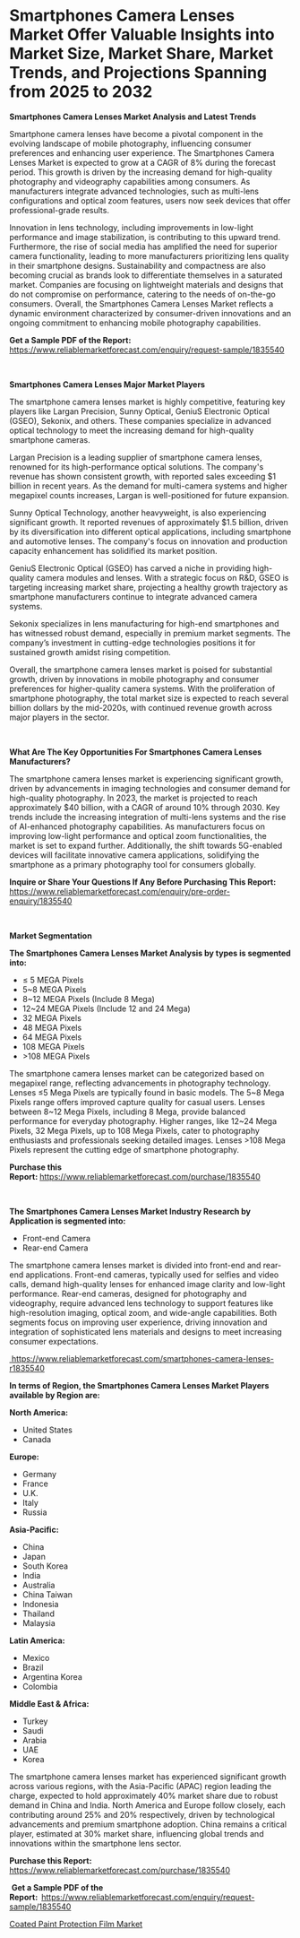 <p><h1>Smartphones Camera Lenses Market Offer Valuable Insights into Market Size, Market Share, Market Trends, and Projections Spanning from 2025 to 2032</h1></p><p><strong>Smartphones Camera Lenses Market Analysis and Latest Trends</strong></p>
<p><p>Smartphone camera lenses have become a pivotal component in the evolving landscape of mobile photography, influencing consumer preferences and enhancing user experience. The Smartphones Camera Lenses Market is expected to grow at a CAGR of 8% during the forecast period. This growth is driven by the increasing demand for high-quality photography and videography capabilities among consumers. As manufacturers integrate advanced technologies, such as multi-lens configurations and optical zoom features, users now seek devices that offer professional-grade results.</p><p>Innovation in lens technology, including improvements in low-light performance and image stabilization, is contributing to this upward trend. Furthermore, the rise of social media has amplified the need for superior camera functionality, leading to more manufacturers prioritizing lens quality in their smartphone designs. Sustainability and compactness are also becoming crucial as brands look to differentiate themselves in a saturated market. Companies are focusing on lightweight materials and designs that do not compromise on performance, catering to the needs of on-the-go consumers. Overall, the Smartphones Camera Lenses Market reflects a dynamic environment characterized by consumer-driven innovations and an ongoing commitment to enhancing mobile photography capabilities.</p></p>
<p><strong>Get a Sample PDF of the Report:&nbsp;</strong> <a href="https://www.reliablemarketforecast.com/enquiry/request-sample/1835540?utm_campaign=3071&utm_medium=2&utm_source=Github&utm_content=ia&utm_term=26032025&utm_id=smartphones-camera-lenses">https://www.reliablemarketforecast.com/enquiry/request-sample/1835540</a></p>
<p>&nbsp;</p>
<p><strong>Smartphones Camera Lenses Major Market Players</strong></p>
<p><p>The smartphone camera lenses market is highly competitive, featuring key players like Largan Precision, Sunny Optical, GeniuS Electronic Optical (GSEO), Sekonix, and others. These companies specialize in advanced optical technology to meet the increasing demand for high-quality smartphone cameras.</p><p>Largan Precision is a leading supplier of smartphone camera lenses, renowned for its high-performance optical solutions. The company's revenue has shown consistent growth, with reported sales exceeding $1 billion in recent years. As the demand for multi-camera systems and higher megapixel counts increases, Largan is well-positioned for future expansion.</p><p>Sunny Optical Technology, another heavyweight, is also experiencing significant growth. It reported revenues of approximately $1.5 billion, driven by its diversification into different optical applications, including smartphone and automotive lenses. The company's focus on innovation and production capacity enhancement has solidified its market position.</p><p>GeniuS Electronic Optical (GSEO) has carved a niche in providing high-quality camera modules and lenses. With a strategic focus on R&D, GSEO is targeting increasing market share, projecting a healthy growth trajectory as smartphone manufacturers continue to integrate advanced camera systems.</p><p>Sekonix specializes in lens manufacturing for high-end smartphones and has witnessed robust demand, especially in premium market segments. The company’s investment in cutting-edge technologies positions it for sustained growth amidst rising competition.</p><p>Overall, the smartphone camera lenses market is poised for substantial growth, driven by innovations in mobile photography and consumer preferences for higher-quality camera systems. With the proliferation of smartphone photography, the total market size is expected to reach several billion dollars by the mid-2020s, with continued revenue growth across major players in the sector.</p></p>
<p>&nbsp;</p>
<p><strong>What Are The Key Opportunities For Smartphones Camera Lenses Manufacturers?</strong></p>
<p><p>The smartphone camera lenses market is experiencing significant growth, driven by advancements in imaging technologies and consumer demand for high-quality photography. In 2023, the market is projected to reach approximately $40 billion, with a CAGR of around 10% through 2030. Key trends include the increasing integration of multi-lens systems and the rise of AI-enhanced photography capabilities. As manufacturers focus on improving low-light performance and optical zoom functionalities, the market is set to expand further. Additionally, the shift towards 5G-enabled devices will facilitate innovative camera applications, solidifying the smartphone as a primary photography tool for consumers globally.</p></p>
<p><strong>Inquire or Share Your Questions If Any Before Purchasing This Report:</strong> <a href="https://www.reliablemarketforecast.com/enquiry/pre-order-enquiry/1835540?utm_campaign=3071&utm_medium=2&utm_source=Github&utm_content=ia&utm_term=26032025&utm_id=smartphones-camera-lenses">https://www.reliablemarketforecast.com/enquiry/pre-order-enquiry/1835540</a></p>
<p>&nbsp;</p>
<p><strong>Market Segmentation</strong></p>
<p><strong>The Smartphones Camera Lenses Market Analysis by types is segmented into:</strong></p>
<p><ul><li>≤ 5 MEGA Pixels</li><li>5~8 MEGA Pixels</li><li>8~12 MEGA Pixels (Include 8 Mega)</li><li>12~24 MEGA Pixels (Include 12 and 24 Mega)</li><li>32 MEGA Pixels</li><li>48 MEGA Pixels</li><li>64 MEGA Pixels</li><li>108 MEGA Pixels</li><li>>108 MEGA Pixels</li></ul></p>
<p><p>The smartphone camera lenses market can be categorized based on megapixel range, reflecting advancements in photography technology. Lenses ≤5 Mega Pixels are typically found in basic models. The 5~8 Mega Pixels range offers improved capture quality for casual users. Lenses between 8~12 Mega Pixels, including 8 Mega, provide balanced performance for everyday photography. Higher ranges, like 12~24 Mega Pixels, 32 Mega Pixels, up to 108 Mega Pixels, cater to photography enthusiasts and professionals seeking detailed images. Lenses >108 Mega Pixels represent the cutting edge of smartphone photography.</p></p>
<p><strong>Purchase this Report:&nbsp;</strong><a href="https://www.reliablemarketforecast.com/purchase/1835540?utm_campaign=3071&utm_medium=2&utm_source=Github&utm_content=ia&utm_term=26032025&utm_id=smartphones-camera-lenses">https://www.reliablemarketforecast.com/purchase/1835540</a></p>
<p>&nbsp;</p>
<p><strong>The Smartphones Camera Lenses Market Industry Research by Application is segmented into:</strong></p>
<p><ul><li>Front-end Camera</li><li>Rear-end Camera</li></ul></p>
<p><p>The smartphone camera lenses market is divided into front-end and rear-end applications. Front-end cameras, typically used for selfies and video calls, demand high-quality lenses for enhanced image clarity and low-light performance. Rear-end cameras, designed for photography and videography, require advanced lens technology to support features like high-resolution imaging, optical zoom, and wide-angle capabilities. Both segments focus on improving user experience, driving innovation and integration of sophisticated lens materials and designs to meet increasing consumer expectations.</p></p>
<p><a href="https://www.reliablemarketforecast.com/smartphones-camera-lenses-r1835540?utm_campaign=3071&utm_medium=2&utm_source=Github&utm_content=ia&utm_term=26032025&utm_id=smartphones-camera-lenses">&nbsp;https://www.reliablemarketforecast.com/smartphones-camera-lenses-r1835540</a></p>
<p><strong>In terms of Region, the Smartphones Camera Lenses Market Players available by Region are:</strong></p>
<p>
    <p> <strong> North America: </strong>
        <ul>
            <li>United States</li>
            <li>Canada</li>
        </ul>
        </p> 
    <p> <strong> Europe: </strong>
        <ul>
            <li>Germany</li>
            <li>France</li>
            <li>U.K.</li>
            <li>Italy</li>
            <li>Russia</li>
        </ul>
        </p> 
    <p> <strong> Asia-Pacific: </strong>
        <ul>
            <li>China</li>
            <li>Japan</li>
            <li>South Korea</li>
            <li>India</li>
            <li>Australia</li>
            <li>China Taiwan</li>
            <li>Indonesia</li>
            <li>Thailand</li>
            <li>Malaysia</li>
        </ul>
        </p> 
    <p> <strong> Latin America: </strong>
        <ul>
            <li>Mexico</li>
            <li>Brazil</li>
            <li>Argentina Korea</li>
            <li>Colombia</li>
        </ul>
        </p> 
    <p> <strong> Middle East & Africa: </strong>
        <ul>
            <li>Turkey</li>
            <li>Saudi</li>
            <li>Arabia</li>
            <li>UAE</li>
            <li>Korea</li>
        </ul>
    </p>
    </p>
<p><p>The smartphone camera lenses market has experienced significant growth across various regions, with the Asia-Pacific (APAC) region leading the charge, expected to hold approximately 40% market share due to robust demand in China and India. North America and Europe follow closely, each contributing around 25% and 20% respectively, driven by technological advancements and premium smartphone adoption. China remains a critical player, estimated at 30% market share, influencing global trends and innovations within the smartphone lens sector.</p></p>
<p><strong>Purchase this Report: </strong><a href="https://www.reliablemarketforecast.com/purchase/1835540?utm_campaign=3071&utm_medium=2&utm_source=Github&utm_content=ia&utm_term=26032025&utm_id=smartphones-camera-lenses">https://www.reliablemarketforecast.com/purchase/1835540</a></p>
<p>&nbsp;<strong>Get a Sample PDF of the Report:&nbsp;&nbsp;</strong><a href="https://www.reliablemarketforecast.com/enquiry/request-sample/1835540?utm_campaign=3071&utm_medium=2&utm_source=Github&utm_content=ia&utm_term=26032025&utm_id=smartphones-camera-lenses">https://www.reliablemarketforecast.com/enquiry/request-sample/1835540</a></p>
<p><strong></strong></p>
<p><p><a href="https://github.com/sakourkishev/Market-Research-Report-List-1/blob/main/coated-paint-protection-film-market.md?utm_campaign=3071&utm_medium=2&utm_source=Github&utm_content=ia&utm_term=26032025&utm_id=smartphones-camera-lenses">Coated Paint Protection Film Market</a></p></p>